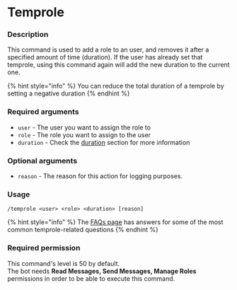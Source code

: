 # Temprole

### **Description**

This command is used to add a role to an user, and removes it after a specified amount of time (duration). If the user has already set that temprole, using this command again will add the new duration to the current one.

{% hint style="info" %}
You can reduce the total duration of a temprole by setting a negative duration
{% endhint %}

### **Required arguments**

* `user` - The user you want to assign the role to
* `role` - The role you want to assign to the user
* `duration` - Check the [duration](../start-up/arguments.md#durations) section for more information

### **Optional arguments**

* `reason` - The reason for this action for logging purposes.

### **Usage**

```
/temprole <user> <role> <duration> [reason]
```

{% hint style="info" %}
The [FAQs page](../start-up/faqs.md) has answers for some of the most common temprole-related questions
{% endhint %}

### **Required permission**

This command's level is 50 by default.\
The bot needs **Read Messages, Send Messages, Manage Roles** permissions in order to be able to execute this command.
